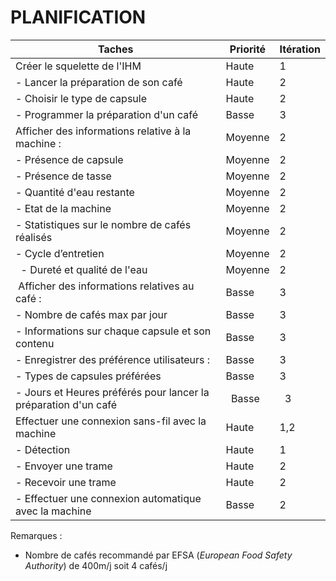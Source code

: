 # PLANIFICATION

| Taches                                                                                                      |   Priorité   |  Itération  |
|-------------------------------------------------------------------------------------------------------------|--------------|-------------|
| Créer le squelette de l'IHM                                                                                 |    Haute     |      1      |
| - Lancer la préparation de son café                                                                         |    Haute     |      2      |
| - Choisir le type de capsule                                                                                |    Haute     |      2      |
| - Programmer la préparation d'un café                                                                       |    Basse     |      3      |
| Afficher des informations relative à la machine :                                                           |   Moyenne    |      2      |
|   - Présence de capsule                                                                                     |   Moyenne    |      2      |
|   - Présence de tasse                                                                                       |   Moyenne    |      2      |
|   - Quantité d'eau restante                                                                                 |   Moyenne    |      2      |
|   - Etat de la machine                                                                                      |   Moyenne    |      2      |
|   - Statistiques sur le nombre de cafés réalisés                                                            |   Moyenne    |      2      |
|   - Cycle d’entretien                                                                                       |   Moyenne    |      2      |
|   - Dureté et qualité de l'eau                                                                              |   Moyenne    |      2      |
| Afficher des informations relatives au café :                                                               |    Basse     |      3      |
|   - Nombre de cafés max par jour                                                                            |    Basse     |      3      |
|   - Informations sur chaque capsule et son contenu                                                          |    Basse     |      3      |
| - Enregistrer des préférence utilisateurs :                                                                 |    Basse     |      3      |
|   - Types de capsules préférées                                                                             |    Basse     |      3      |
|   - Jours et Heures préférés pour lancer la préparation d'un café                                           |    Basse     |      3      | 
| Effectuer une connexion sans-fil avec la machine                                                            |    Haute     |     1,2     |
| - Détection                                                                                                 |    Haute     |      1      |
| - Envoyer une trame                                                                                         |    Haute     |      2      |
| - Recevoir une trame                                                                                        |    Haute     |      2      |
| - Effectuer une connexion automatique avec la machine                                                       |    Basse     |      2      |

Remarques :

- Nombre de cafés recommandé par EFSA (_European Food Safety Authority_) de 400m/j soit 4 cafés/j
